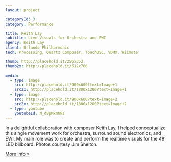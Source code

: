 ```yaml
---
layout: project

categoryId: 3
category: Performance

title: Keith Lay
subtitle: Live Visuals for Orchestra and EWI
agency: Keith Lay
client: Orlando Philharmonic
tech: Processing, Quartz Composer, TouchOSC, VDMX, Wiimote

thumb: http://placehold.it/256x353
thumb2x: http://placehold.it/512x706

media:
  - type: image
    src: http://placehold.it/900x600?text=Image+1
    src2x: http://placehold.it/1800x1200?text=Image+1
  - type: image
    src: http://placehold.it/900x600?text=Image+2
    src2x: http://placehold.it/1800x1200?text=Image+2
  - type: youtube
    youtubeId: N_d8pMxm8Ns
---
```


In a delightful collaboration with composer Keith Lay, I helped conceptualize this single movement work for orchestra, surround sound electronics, and EWI. My main role was to create and perform the realtime visuals for the 48’ LED billboard. Photos courtesy Jim Shelton.

[More info »](https://nathanselikoff.com/works/four-dimensions)
